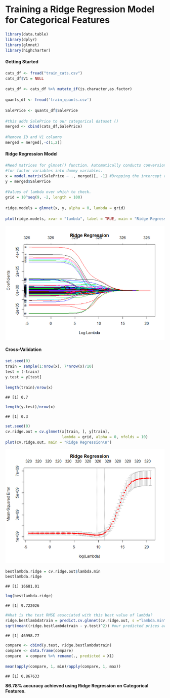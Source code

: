 Training a Ridge Regression Model for Categorical Features
================

``` r
library(data.table)
library(dplyr)
library(glmnet)
library(highcharter)
```

#### Getting Started

``` r
cats_df <- fread("train_cats.csv")
cats_df$V1 = NULL 

cats_df <- cats_df %>% mutate_if(is.character,as.factor)

quants_df <- fread('train_quants.csv')

SalePrice <- quants_df$SalePrice

#this adds SalePrice to our categorical dataset ()
merged <- cbind(cats_df,SalePrice)

#Remove ID and V1 columns
merged = merged[,-c(1,2)]
```

#### Ridge Regression Model

``` r
#Need matrices for glmnet() function. Automatically conducts conversions as well
#for factor variables into dummy variables.
x = model.matrix(SalePrice ~ ., merged)[, -1] #Dropping the intercept column. After dummification we get 327 features!
y = merged$SalePrice

#Values of lambda over which to check.
grid = 10^seq(9, -2, length = 100)

ridge.models = glmnet(x, y, alpha = 0, lambda = grid)

plot(ridge.models, xvar = "lambda", label = TRUE, main = "Ridge Regression")
```

![](Training_a_Ridge_Regression_Model_for_Categorical_Features_files/figure-markdown_github/unnamed-chunk-3-1.png)

#### Cross-Validation

``` r
set.seed(0)
train = sample(1:nrow(x), 7*nrow(x)/10)
test = (-train)
y.test = y[test]

length(train)/nrow(x)
```

    ## [1] 0.7

``` r
length(y.test)/nrow(x)
```

    ## [1] 0.3

``` r
set.seed(0)
cv.ridge.out = cv.glmnet(x[train, ], y[train],
                         lambda = grid, alpha = 0, nfolds = 10)
plot(cv.ridge.out, main = "Ridge Regression\n")
```

![](Training_a_Ridge_Regression_Model_for_Categorical_Features_files/figure-markdown_github/unnamed-chunk-4-1.png)

``` r
bestlambda.ridge = cv.ridge.out$lambda.min
bestlambda.ridge
```

    ## [1] 16681.01

``` r
log(bestlambda.ridge)
```

    ## [1] 9.722026

``` r
#What is the test RMSE associated with this best value of lambda?
ridge.bestlambdatrain = predict.cv.glmnet(cv.ridge.out, s ="lambda.min", newx = x[test, ])
sqrt(mean((ridge.bestlambdatrain - y.test)^2)) #our predicted prices are off by about $47k on average.
```

    ## [1] 46998.77

``` r
compare <- cbind(y.test, ridge.bestlambdatrain)
compare <- data.frame(compare)
compare  = compare %>% rename(., predicted = X1)

mean(apply(compare, 1, min)/apply(compare, 1, max)) 
```

    ## [1] 0.867633

**86.78% accuracy achieved using Ridge Regression on Categorical Features.**

